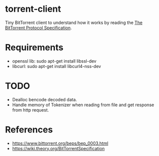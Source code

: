 # torrent-client
Tiny BitTorrent client to understand how it works by reading the [The BitTorrent Protocol Specification](https://www.bittorrent.org/beps/bep_0003.html).

# Requirements
- openssl lib: sudo apt-get install libssl-dev
- libcurl: sudo apt-get install libcurl4-nss-dev

# TODO
- Dealloc bencode decoded data.
- Handle memory of Tokenizer when reading from file and get response from http request.

# References
- https://www.bittorrent.org/beps/bep_0003.html
- https://wiki.theory.org/BitTorrentSpecification
